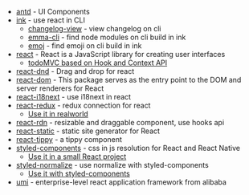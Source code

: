 
- [antd](https://www.npmjs.com/package/antd) - UI Components
- [ink](https://github.com/vadimdemedes/ink) - use react in CLI
    - [changelog-view](https://github.com/jdeniau/changelog-view) - view changelog on cli
    - [emma-cli](https://github.com/maticzav/emma-cli) - find node modules on cli build in ink
    - [emoj](https://github.com/sindresorhus/emoj) - find emoji on cli build in ink
- [react](https://www.npmjs.com/package/react) - React is a JavaScript library for creating user interfaces
    - [todoMVC based on Hook and Context API](https://github.com/FunnyLiu/reactDemo/blob/master/todomvc_hook/index.jsx)
- [react-dnd](https://github.com/react-dnd/react-dnd) - Drag and drop for react
- [react-dom](https://www.npmjs.com/package/react-dom) - This package serves as the entry point to the DOM and server renderers for React
- [react-i18next](https://www.npmjs.com/package/react-i18next) - use i18next in react
- [react-redux](https://www.npmjs.com/package/react-redux) - redux connection for react
    - [Use it in realworld](https://github.com/FunnyLiu/react-redux-realworld-example-app/blob/master/src/index.js#L2)
- [react-rdn](https://github.com/bokuweb/react-rnd) - resizable and draggable component, use hooks api
- [react-static](https://github.com/nozzle/react-static) - static site generator for React
- [react-tippy](https://www.npmjs.com/package/react-tippy) - a tippy component
- [styled-components](https://www.npmjs.com/package/styled-components) - css in js resolution for React and React Native
    - [Use it in a small React project](https://github.com/FunnyLiu/majestic/blob/master/ui/container.tsx#L14)
- [styled-normalize](https://www.npmjs.com/package/styled-normalize) -  use normalize with styled-components
    - [Use it with styled-components](https://github.com/brizer/http-mocker/blob/dev/packages/editor/ui/App.tsx#L4)
- [umi](https://www.npmjs.com/package/umi) - enterprise-level react application framework from alibaba